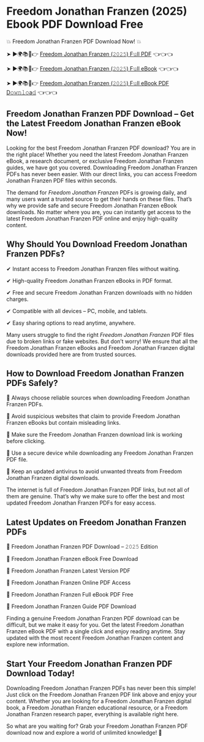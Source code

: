 # Freedom Jonathan Franzen (2025) Ebook PDF Download Free

💥 Freedom Jonathan Franzen PDF Download Now! 💥

➤ ►🌍📚📱👉 [Freedom Jonathan Franzen (𝟸𝟶𝟸𝟻) F𝚞ll PDF](https://getpdf.xyz/freedom-jonathan-franzen) 👈👈👈


➤ ►🌍📚📱👉 [Freedom Jonathan Franzen (𝟸𝟶𝟸𝟻) F𝚞ll eBook](https://getpdf.xyz/freedom-jonathan-franzen) 👈👈👈


➤ ►🌍📚📱👉 [Freedom Jonathan Franzen (𝟸𝟶𝟸𝟻) F𝚞ll eBook PDF D𝚘𝚠𝚗𝚕𝚘a𝚍](https://getpdf.xyz/freedom-jonathan-franzen) 👈👈👈


## Freedom Jonathan Franzen PDF Download – Get the Latest Freedom Jonathan Franzen eBook Now!

Looking for the best Freedom Jonathan Franzen PDF download? You are in the right place! Whether you need the latest Freedom Jonathan Franzen eBook, a research document, or exclusive Freedom Jonathan Franzen guides, we have got you covered. Downloading Freedom Jonathan Franzen PDFs has never been easier. With our direct links, you can access Freedom Jonathan Franzen PDF files within seconds.

The demand for *Freedom Jonathan Franzen* PDFs is growing daily, and many users want a trusted source to get their hands on these files. That’s why we provide safe and secure Freedom Jonathan Franzen eBook downloads. No matter where you are, you can instantly get access to the latest Freedom Jonathan Franzen PDF online and enjoy high-quality content.

## Why Should You Download Freedom Jonathan Franzen PDFs?

✔ Instant access to Freedom Jonathan Franzen files without waiting.

✔ High-quality Freedom Jonathan Franzen eBooks in PDF format.

✔ Free and secure Freedom Jonathan Franzen downloads with no hidden charges.

✔ Compatible with all devices – PC, mobile, and tablets.

✔ Easy sharing options to read anytime, anywhere.

Many users struggle to find the right *Freedom Jonathan Franzen* PDF files due to broken links or fake websites. But don’t worry! We ensure that all the Freedom Jonathan Franzen eBooks and Freedom Jonathan Franzen digital downloads provided here are from trusted sources.

## How to Download Freedom Jonathan Franzen PDFs Safely?

📌 Always choose reliable sources when downloading Freedom Jonathan Franzen PDFs.

📌 Avoid suspicious websites that claim to provide Freedom Jonathan Franzen eBooks but contain misleading links.

📌 Make sure the Freedom Jonathan Franzen download link is working before clicking.

📌 Use a secure device while downloading any Freedom Jonathan Franzen PDF file.

📌 Keep an updated antivirus to avoid unwanted threats from Freedom Jonathan Franzen digital downloads.

The internet is full of Freedom Jonathan Franzen PDF links, but not all of them are genuine. That’s why we make sure to offer the best and most updated Freedom Jonathan Franzen PDFs for easy access.

## Latest Updates on Freedom Jonathan Franzen PDFs

🔹 Freedom Jonathan Franzen PDF Download – 𝟸𝟶𝟸𝟻 Edition

🔹 Freedom Jonathan Franzen eBook Free Download

🔹 Freedom Jonathan Franzen Latest Version PDF

🔹 Freedom Jonathan Franzen Online PDF Access

🔹 Freedom Jonathan Franzen Full eBook PDF Free

🔹 Freedom Jonathan Franzen Guide PDF Download

Finding a genuine Freedom Jonathan Franzen PDF download can be difficult, but we make it easy for you. Get the latest Freedom Jonathan Franzen eBook PDF with a single click and enjoy reading anytime. Stay updated with the most recent Freedom Jonathan Franzen content and explore new information.

## Start Your Freedom Jonathan Franzen PDF Download Today!

Downloading Freedom Jonathan Franzen PDFs has never been this simple! Just click on the Freedom Jonathan Franzen PDF link above and enjoy your content. Whether you are looking for a Freedom Jonathan Franzen digital book, a Freedom Jonathan Franzen educational resource, or a Freedom Jonathan Franzen research paper, everything is available right here.

So what are you waiting for? Grab your Freedom Jonathan Franzen PDF download now and explore a world of unlimited knowledge! 🚀